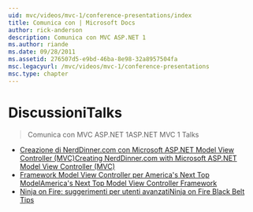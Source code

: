 ```yaml
---
uid: mvc/videos/mvc-1/conference-presentations/index
title: Comunica con | Microsoft Docs
author: rick-anderson
description: Comunica con MVC ASP.NET 1
ms.author: riande
ms.date: 09/28/2011
ms.assetid: 276507d5-e9bd-46ba-8e98-32a8957504fa
msc.legacyurl: /mvc/videos/mvc-1/conference-presentations
msc.type: chapter
---
```

<a name="talks"></a><span data-ttu-id="e3ac6-103">Discussioni</span><span class="sxs-lookup"><span data-stu-id="e3ac6-103">Talks</span></span>
====================
> <span data-ttu-id="e3ac6-104">Comunica con MVC ASP.NET 1</span><span class="sxs-lookup"><span data-stu-id="e3ac6-104">ASP.NET MVC 1 Talks</span></span>


- [<span data-ttu-id="e3ac6-105">Creazione di NerdDinner.com con Microsoft ASP.NET Model View Controller (MVC)</span><span class="sxs-lookup"><span data-stu-id="e3ac6-105">Creating NerdDinner.com with Microsoft ASP.NET Model View Controller (MVC)</span></span>](creating-nerddinnercom-with-microsoft-aspnet-model-view-controller-mvc.md)
- [<span data-ttu-id="e3ac6-106">Framework Model View Controller per America's Next Top Model</span><span class="sxs-lookup"><span data-stu-id="e3ac6-106">America's Next Top Model View Controller Framework</span></span>](americas-next-top-model-view-controller-framework.md)
- [<span data-ttu-id="e3ac6-107">Ninja on Fire: suggerimenti per utenti avanzati</span><span class="sxs-lookup"><span data-stu-id="e3ac6-107">Ninja on Fire Black Belt Tips</span></span>](ninja-on-fire-black-belt-tips.md)
